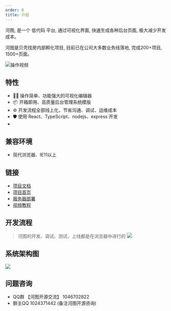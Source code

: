 ```yaml
---
order: 0
title: 介绍
---
```


河图, 是一个 低代码 平台, 通过可视化界面, 快速生成各种后台页面, 极大减少开发成本。

河图是贝壳找房内部孵化项目, 目前已在公司大多数业务线落地, 完成200+项目, 1500+页面。

![操作视频](https://file.ljcdn.com/hetu-cdn/1575359874260.d60adb2b8a3131dec93e73a9e4adff15.gif)

## 特性
- 🚴‍♀️ 操作简单、功能强大的可视化编辑器
- 📦 开箱即用、高质量后台管理系统模版
- ⚙️ 开发流程全部线上化，节省沟通、调试、运维成本
- 🛡 使用 React、TypeScript、nodejs、express 开发
- 
## 兼容环境  
- 现代浏览器、IE11以上

## 链接  
- [项目文档](http://139.155.239.172/)
- [项目首页](http://139.155.239.172:9536/)
- [服务器部署](https://github.com/LianjiaTech/hetu/deploy.md)
- [视频教程](http://139.155.239.172/docs/resources/video)

## 开发流程

> 河图的开发、调试、测试、上线都是在浏览器中进行的
![](https://file.ljcdn.com/hetu-cdn/hetu-doc-demo-%E7%8E%AF%E5%A2%83-1596165724648.png)

## 系统架构图
![](https://p6-juejin.byteimg.com/tos-cn-i-k3u1fbpfcp/ab52f389a41441cb84ec8f3ccebb8928~tplv-k3u1fbpfcp-zoom-1.image)

## 问题咨询
- QQ群 【河图开源交流】 1046702822
- 群主QQ 1024371442 (备注河图开源咨询)
